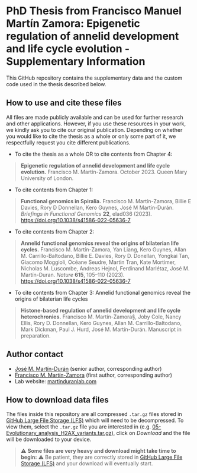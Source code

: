 # PhD Thesis from Francisco Manuel Martín Zamora: Epigenetic regulation of annelid development and life cycle evolution  - Supplementary Information
This GitHub repository contains the supplementary data and the custom code used in the thesis described below.

## How to use and cite these files
All files are made publicly available and can be used for further research and other applications. However, if you use these resources in your work, we kindly ask you to cite our original publication.
Depending on whether you would like to cite the thesis as a whole or only some part of it, we respectfully request you cite different publications.

- To cite the thesis as a whole OR to cite contents from Chapter 4:
> **Epigenetic regulation of annelid development and life cycle evolution.**
> Francisco M. Martín-Zamora. October 2023. Queen Mary University of London.

- To cite contents from Chapter 1:
> **Functional genomics in Spiralia.**
> Francisco M. Martín-Zamora, Billie E Davies, Rory D Donnellan, Kero Guynes, José M Martín-Durán.
> *Briefings in Functional Genomics* **22**, elad036 (2023). https://doi.org/10.1038/s41586-022-05636-7

- To cite contents from Chapter 2:
> **Annelid functional genomics reveal the origins of bilaterian life cycles.**
> Francisco M. Martín-Zamora, Yan Liang, Kero Guynes, Allan M. Carrillo-Baltodano, Billie E. Davies, Rory D. Donellan, Yongkai Tan, Giacomo Moggioli, Océane Seudre, Martin Tran, Kate Mortimer, Nicholas M. Luscombe, Andreas Hejnol, Ferdinand Marlétaz, José M. Martín-Duran.
> *Nature* **615**, 105–110 (2023). https://doi.org/10.1038/s41586-022-05636-7

- To cite contents from Chapter 3:
   Annelid functional genomics reveal the origins of bilaterian life cycles
> **Histone-based regulation of annelid development and life cycle heterochronies.**
> Francisco M. Martín-Zamora§, Joby Cole, Nancy Ellis, Rory D. Donnellan, Kero Guynes, Allan M. Carrillo-Baltodano, Mark Dickman, Paul J. Hurd, José M. Martín-Durán.
> Manuscript in preparation.

## Author contact
- [José M. Martín-Durán](mailto:chema.martin@qmul.ac.uk) (senior author, corresponding author)
- [Francisco M. Martín-Zamora](mailto:f.m.martinzamora@qmul.ac.uk) (first author, corresponding author)
- Lab website: [martinduranlab.com](https://www.martinduranlab.com)

## How to download data files
The files inside this repository are all compressed `.tar.gz` files stored in [GitHub Large File Storage (LFS)](https://git-lfs.github.com/) which will need to be decompressed. To view them, select the `.tar.gz` file you are interested in (e.g. [05-Evolutionary_analysis_H2AX_variants.tar.gz](05-Evolutionary_analysis_H2AX_variants.tar.gz)), click on *Download* and the file will be downloaded to your device.

> :warning: **Some files are very heavy and download might take time to begin:** :warning: Be patient, they are correctly stored in [GitHub Large File Storage (LFS)](https://git-lfs.github.com/) and your download will eventually start.
